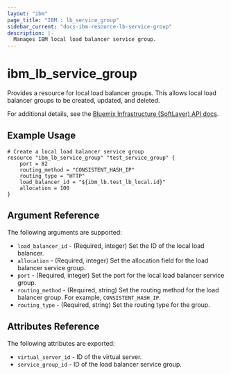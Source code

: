 ```yaml
---
layout: "ibm"
page_title: "IBM : lb_service_group"
sidebar_current: "docs-ibm-resource-lb-service-group"
description: |-
  Manages IBM local load balancer service group.
---
```


# ibm\_lb_service_group

Provides a resource for local load balancer groups. This allows local load balancer groups to be created, updated, and deleted.

For additional details, see the [Bluemix Infrastructure (SoftLayer) API docs](http://sldn.softlayer.com/reference/datatypes/SoftLayer_Network_Application_Delivery_Controller_LoadBalancer_Service_Group).

## Example Usage

```hcl
# Create a local load balancer service group
resource "ibm_lb_service_group" "test_service_group" {
    port = 82
    routing_method = "CONSISTENT_HASH_IP"
    routing_type = "HTTP"
    load_balancer_id = "${ibm_lb.test_lb_local.id}"
    allocation = 100
}
```

## Argument Reference

The following arguments are supported:

* `load_balancer_id` - (Required, integer) Set the ID of the local load balancer.
* `allocation` - (Required, integer) Set the allocation field for the load balancer service group.
* `port` - (Required, integer) Set the port for the local load balancer service group.
* `routing_method` - (Required, string) Set the routing method for the load balancer group. For example, `CONSISTENT_HASH_IP`.
* `routing_type` - (Required, string) Set the routing type for the group.

## Attributes Reference

The following attributes are exported:

* `virtual_server_id` - ID of the virtual server.
* `service_group_id` - ID of the load balancer service group.
